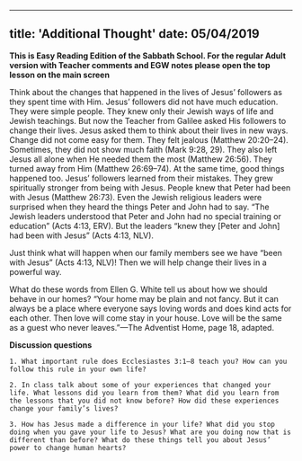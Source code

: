 ---
title: 'Additional Thought'
date: 05/04/2019
--

**This is Easy Reading Edition of the Sabbath School. For the regular Adult version with Teacher comments and EGW notes please open the top lesson on the main screen**

Think about the changes that happened in the lives of Jesus’ followers as they spent time with Him. Jesus’ followers did not have much education. They were simple people. They knew only their Jewish ways of life and Jewish teachings. But now the Teacher from Galilee asked His followers to change their lives. Jesus asked them to think about their lives in new ways. Change did not come easy for them. They felt jealous (Matthew 20:20–24). Sometimes, they did not show much faith (Mark 9:28, 29). They also left Jesus all alone when He needed them the most (Matthew 26:56). They turned away from Him (Matthew 26:69–74). At the same time, good things happened too. Jesus’ followers learned from their mistakes. They grew spiritually stronger from being with Jesus. People knew that Peter had been with Jesus (Matthew 26:73). Even the Jewish religious leaders were surprised when they heard the things Peter and John had to say. “The Jewish leaders understood that Peter and John had no special training or education” (Acts 4:13, ERV). But the leaders “knew they [Peter and John] had been with Jesus” (Acts 4:13, NLV).

Just think what will happen when our family members see we have “been with Jesus” (Acts 4:13, NLV)! Then we will help change their lives in a powerful way.

What do these words from Ellen G. White tell us about how we should behave in our homes? “Your home may be plain and not fancy. But it can always be a place where everyone says loving words and does kind acts for each other. Then love will come stay in your house. Love will be the same as a guest who never leaves.”—The Adventist Home, page 18, adapted.

**Discussion questions**

`1. What important rule does Ecclesiastes 3:1–8 teach you? How can you follow this rule in your own life?`

`2. In class talk about some of your experiences that changed your life. What lessons did you learn from them? What did you learn from the lessons that you did not know before? How did these experiences change your family’s lives?`

`3. How has Jesus made a difference in your life? What did you stop doing when you gave your life to Jesus? What are you doing now that is different than before? What do these things tell you about Jesus’ power to change human hearts?`